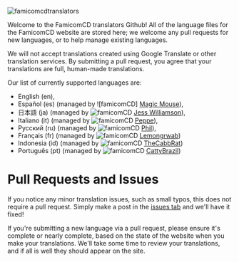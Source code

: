 
![famicomcdtranslators](https://github.com/user-attachments/assets/d52a06bd-b35e-4690-9d1e-c41c8fe98f76)

Welcome to the FamicomCD translators Github! All of the language files for the FamicomCD website are stored here; we welcome any pull requests for new languages, or to help manage existing languages.

We will not accept translations created using Google Translate or other translation services. By submitting a pull request, you agree that your translations are full, human-made translations. 

Our list of currently supported languages are:
- English (en),
- Español (es) (managed by ![famicomCD] [Magic Mouse](https://www.sudomemo.net/user/5912E180CEF9E084@DSi)),
- 日本語 (ja) (managed by ![famicomCD](https://github.com/JessDoesVids.png?size=20) [Jess Williamson](https://bsky.app/profile/jess.undertaleplus.com)),
- Italiano (it) (managed by ![famicomCD](https://github.com/Peppe021203.png?size=20) [Peppe](https://twitter.com/Peppe021203)),
- Русский (ru) (managed by ![famicomCD](https://github.com/eugenephil.png?size=20) [Phil](https://bsky.app/profile/philmarseille.bsky.social)),
- Français (fr) (managed by ![famicomCD](https://github.com/Lemongrwab.png?size=20) [Lemongrwab](https://github.com/Lemongrwab))
- Indonesia (id) (managed by ![famicomCD](https://github.com/TheCabbRat.png?size=20) [TheCabbRat](https://github.com/Lemongrwab))
- Português (pt) (managed by ![famicomCD](https://github.com/CattyBrazil.png?size=20) [CattyBrazil](https://github.com/CattyBrazil))

# Pull Requests and Issues

If you notice any minor translation issues, such as small typos, this does not require a pull request. Simply make a post in the [issues tab](https://github.com/FamicomCD/famicomcd-translators/issues) and we'll have it fixed!

If you're submitting a new language via a pull request, please ensure it's complete or nearly complete, based on the state of the website when you make your translations. We'll take some time to review your translations, and if all is well they should appear on the site.

